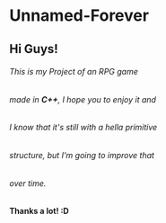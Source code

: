 # Unnamed-Forever
## Hi Guys!
###### This is my Project of an RPG game
###### made in **C++**, I hope you to enjoy it and
###### I know that it's still with a hella primitive
###### structure, but I'm going to improve that
###### over time.
#### Thanks a lot! :D
